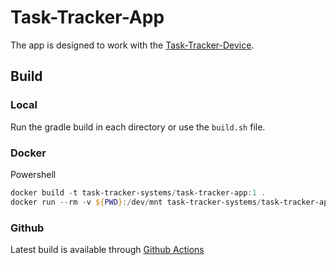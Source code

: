 # Task-Tracker-App

The app is designed to work with the [Task-Tracker-Device](https://github.com/Task-Tracker-Systems/Task-Tracker-Device).

## Build

### Local
Run the gradle build in each directory or use the `build.sh` file.

### Docker
Powershell
```Powershell
docker build -t task-tracker-systems/task-tracker-app:1 .
docker run --rm -v ${PWD}:/dev/mnt task-tracker-systems/task-tracker-app:1
```

### Github
Latest build is available through [Github Actions](https://github.com/Task-Tracker-Systems/Task-Tracker-App/actions)